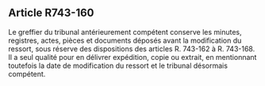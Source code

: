 Article R743-160
----
Le greffier du tribunal antérieurement compétent conserve les minutes,
registres, actes, pièces et documents déposés avant la modification du ressort,
sous réserve des dispositions des articles R. 743-162 à R. 743-168. Il a seul
qualité pour en délivrer expédition, copie ou extrait, en mentionnant toutefois
la date de modification du ressort et le tribunal désormais compétent.
